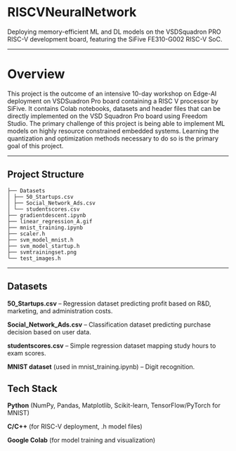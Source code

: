 # RISCVNeuralNetwork

Deploying memory-efficient ML and DL models on the VSDSquadron PRO RISC-V development board, featuring the SiFive FE310-G002 RISC-V SoC.  

---
# Overview

This project is the outcome of an intensive 10-day workshop on Edge-AI deployment on VSDSuadron Pro board containing a RISC V processor by SiFive. It contains Colab notebooks, datasets and header files that can be directly implemented on the VSD Squadron Pro board using Freedom Studio. The primary challenge of this project is being able to implement ML models on highly resource constrained embedded systems. Learning the quantization and optimization methods necessary to do so is the primary goal of this project.

---
## Project Structure
```RISCVNeuralNetwork
├── Datasets
│ ├── 50_Startups.csv
│ ├── Social_Network_Ads.csv
│ └── studentscores.csv
├── gradientdescent.ipynb
├── linear_regression_A.gif
├── mnist_training.ipynb
├── scaler.h
├── svm_model_mnist.h
├── svm_model_startup.h
├── svmtrainingset.png
└── test_images.h
```
---

## Datasets

**50_Startups.csv** – Regression dataset predicting profit based on R&D, marketing, and administration costs.

**Social_Network_Ads.csv** – Classification dataset predicting purchase decision based on user data.

**studentscores.csv** – Simple regression dataset mapping study hours to exam scores.

**MNIST dataset** (used in mnist_training.ipynb) – Digit recognition.

## Tech Stack

**Python** (NumPy, Pandas, Matplotlib, Scikit-learn, TensorFlow/PyTorch for MNIST)

**C/C++** (for RISC-V deployment, .h model files)

**Google Colab** (for model training and visualization)


